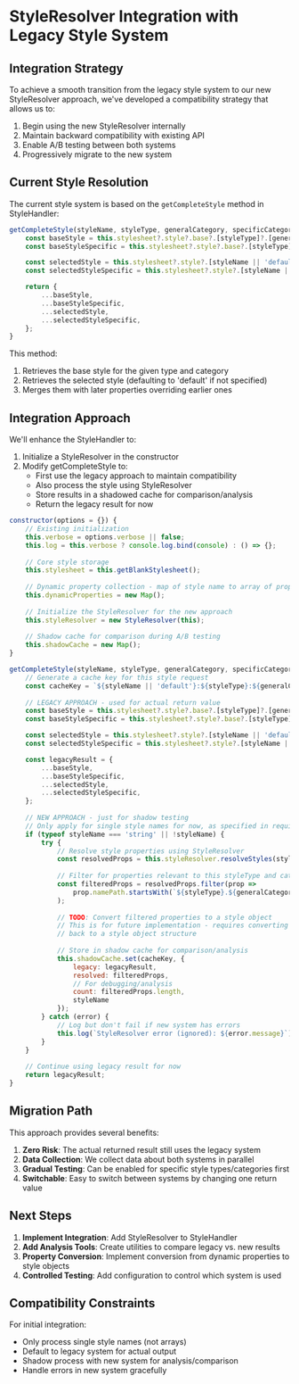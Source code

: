 # StyleResolver Integration with Legacy Style System

## Integration Strategy

To achieve a smooth transition from the legacy style system to our new StyleResolver approach, we've developed a compatibility strategy that allows us to:

1. Begin using the new StyleResolver internally
2. Maintain backward compatibility with existing API
3. Enable A/B testing between both systems
4. Progressively migrate to the new system

## Current Style Resolution

The current style system is based on the `getCompleteStyle` method in StyleHandler:

```javascript
getCompleteStyle(styleName, styleType, generalCategory, specificCategory = null) {
    const baseStyle = this.stylesheet?.style?.base?.[styleType]?.[generalCategory] || {};
    const baseStyleSpecific = this.stylesheet?.style?.base?.[styleType]?.[specificCategory] || {};

    const selectedStyle = this.stylesheet?.style?.[styleName || 'default']?.[styleType]?.[generalCategory] || {};
    const selectedStyleSpecific = this.stylesheet?.style?.[styleName || 'default']?.[styleType]?.[specificCategory] || {};

    return {
        ...baseStyle,
        ...baseStyleSpecific,
        ...selectedStyle,
        ...selectedStyleSpecific,
    };
}
```

This method:
1. Retrieves the base style for the given type and category
2. Retrieves the selected style (defaulting to 'default' if not specified)
3. Merges them with later properties overriding earlier ones

## Integration Approach

We'll enhance the StyleHandler to:

1. Initialize a StyleResolver in the constructor
2. Modify getCompleteStyle to:
   - First use the legacy approach to maintain compatibility
   - Also process the style using StyleResolver
   - Store results in a shadowed cache for comparison/analysis
   - Return the legacy result for now

```javascript
constructor(options = {}) {
    // Existing initialization
    this.verbose = options.verbose || false;
    this.log = this.verbose ? console.log.bind(console) : () => {};
    
    // Core style storage
    this.stylesheet = this.getBlankStylesheet();
    
    // Dynamic property collection - map of style name to array of properties
    this.dynamicProperties = new Map();
    
    // Initialize the StyleResolver for the new approach
    this.styleResolver = new StyleResolver(this);
    
    // Shadow cache for comparison during A/B testing
    this.shadowCache = new Map();
}

getCompleteStyle(styleName, styleType, generalCategory, specificCategory = null) {
    // Generate a cache key for this style request
    const cacheKey = `${styleName || 'default'}:${styleType}:${generalCategory}:${specificCategory || ''}`;
    
    // LEGACY APPROACH - used for actual return value
    const baseStyle = this.stylesheet?.style?.base?.[styleType]?.[generalCategory] || {};
    const baseStyleSpecific = this.stylesheet?.style?.base?.[styleType]?.[specificCategory] || {};

    const selectedStyle = this.stylesheet?.style?.[styleName || 'default']?.[styleType]?.[generalCategory] || {};
    const selectedStyleSpecific = this.stylesheet?.style?.[styleName || 'default']?.[styleType]?.[specificCategory] || {};

    const legacyResult = {
        ...baseStyle,
        ...baseStyleSpecific,
        ...selectedStyle,
        ...selectedStyleSpecific,
    };
    
    // NEW APPROACH - just for shadow testing
    // Only apply for single style names for now, as specified in requirements
    if (typeof styleName === 'string' || !styleName) {
        try {
            // Resolve style properties using StyleResolver
            const resolvedProps = this.styleResolver.resolveStyles(styleName || 'default');
            
            // Filter for properties relevant to this styleType and category
            const filteredProps = resolvedProps.filter(prop => 
                prop.namePath.startsWith(`${styleType}.${generalCategory}`)
            );
            
            // TODO: Convert filtered properties to a style object
            // This is for future implementation - requires converting dynamic properties
            // back to a style object structure
            
            // Store in shadow cache for comparison/analysis
            this.shadowCache.set(cacheKey, {
                legacy: legacyResult,
                resolved: filteredProps,
                // For debugging/analysis
                count: filteredProps.length,
                styleName
            });
        } catch (error) {
            // Log but don't fail if new system has errors
            this.log(`StyleResolver error (ignored): ${error.message}`);
        }
    }
    
    // Continue using legacy result for now
    return legacyResult;
}
```

## Migration Path

This approach provides several benefits:

1. **Zero Risk**: The actual returned result still uses the legacy system
2. **Data Collection**: We collect data about both systems in parallel
3. **Gradual Testing**: Can be enabled for specific style types/categories first
4. **Switchable**: Easy to switch between systems by changing one return value

## Next Steps

1. **Implement Integration**: Add StyleResolver to StyleHandler
2. **Add Analysis Tools**: Create utilities to compare legacy vs. new results
3. **Property Conversion**: Implement conversion from dynamic properties to style objects
4. **Controlled Testing**: Add configuration to control which system is used

## Compatibility Constraints

For initial integration:
- Only process single style names (not arrays)
- Default to legacy system for actual output
- Shadow process with new system for analysis/comparison
- Handle errors in new system gracefully
